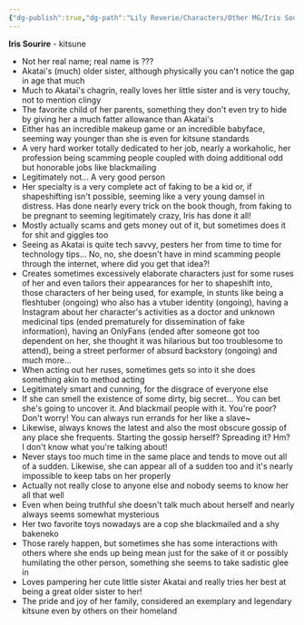 ```yaml
---
{"dg-publish":true,"dg-path":"Lily Reverie/Characters/Other MG/Iris Sourire.md","permalink":"/lily-reverie/characters/other-mg/iris-sourire/","created":"2024-01-18T18:11:12.618-03:00","updated":"2024-01-18T18:11:15.979-03:00"}
---
```


**Iris Sourire** - kitsune

* Not her real name; real name is ???
* Akatai's (much) older sister, although physically you can't notice the gap in age that much
* Much to Akatai's chagrin, really loves her little sister and is very touchy, not to mention clingy
* The favorite child of her parents, something they don't even try to hide by giving her a much fatter allowance than Akatai's
* Either has an incredible makeup game or an incredible babyface, seeming way younger than she is even for kitsune standards
* A very hard worker totally dedicated to her job, nearly a workaholic, her profession being scamming people coupled with doing additional odd but honorable jobs like blackmailing
* Legitimately not... A very good person
* Her specialty is a very complete act of faking to be a kid or, if shapeshifting isn't possible, seeming like a very young damsel in distress. Has done nearly every trick on the book though, from faking to be pregnant to seeming legitimately crazy, Iris has done it all! 
* Mostly actually scams and gets money out of it, but sometimes does it for shit and giggles too
* Seeing as Akatai is quite tech savvy, pesters her from time to time for technology tips... No, no, she doesn't have in mind scamming people through the internet, where did you get that idea?!
* Creates sometimes excessively elaborate characters just for some ruses of her and even tailors their appearances for her to shapeshift into, those characters of her being used, for example, in stunts like being a fleshtuber (ongoing) who also has a vtuber identity (ongoing), having a Instagram about her character's activities as a doctor and unknown medicinal tips (ended prematurely for dissemination of fake information), having an OnlyFans (ended after someone got too dependent on her, she thought it was hilarious but too troublesome to attend), being a street performer of absurd backstory (ongoing) and much more...
* When acting out her ruses, sometimes gets so into it she does something akin to method acting 
* Legitimately smart and cunning, for the disgrace of everyone else
* If she can smell the existence of some dirty, big secret... You can bet she's going to uncover it. And blackmail people with it. You're poor? Don't worry! You can always run errands for her like a slave~
* Likewise, always knows the latest and also the most obscure gossip of any place she frequents. Starting the gossip herself? Spreading it? Hm? I don't know what you're talking about!
* Never stays too much time in the same place and tends to move out all of a sudden. Likewise, she can appear all of a sudden too and it's nearly impossible to keep tabs on her properly
* Actually not really close to anyone else and nobody seems to know her all that well
* Even when being truthful she doesn't talk much about herself and nearly always seems somewhat mysterious
* Her two favorite toys nowadays are a cop she blackmailed and a shy bakeneko
* Those rarely happen, but sometimes she has some interactions with others where she ends up being mean just for the sake of it or possibly humilating the other person, something she seems to take sadistic glee in
* Loves pampering her cute little sister Akatai and really tries her best at being a great older sister to her!
* The pride and joy of her family, considered an exemplary and legendary kitsune even by others on their homeland